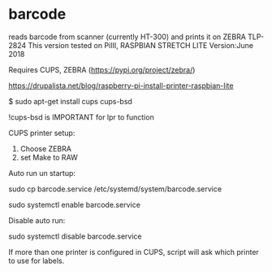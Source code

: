 # barcode
reads barcode from scanner (currently HT-300) and prints it on ZEBRA TLP-2824
This version tested on PiIII, RASPBIAN STRETCH LITE
Version:June 2018

Requires CUPS, ZEBRA (https://pypi.org/project/zebra/)

https://drupalista.net/blog/raspberry-pi-install-printer-raspbian-lite

$ sudo apt-get install cups cups-bsd

!cups-bsd is IMPORTANT for lpr to function

CUPS printer setup:

1. Choose ZEBRA
2. set Make to RAW

Auto run un startup:

sudo cp barcode.service /etc/systemd/system/barcode.service

sudo systemctl enable barcode.service

Disable auto run:

sudo systemctl disable barcode.service

If more than one printer is configured in CUPS, script will ask which printer to use for labels.
